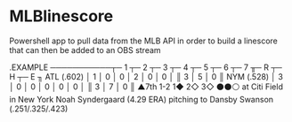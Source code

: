 # MLBlinescore
Powershell app to pull data from the MLB API in order to build a linescore that can then be added to an OBS stream

.EXAMPLE
───────────┬─ 1 ┬─ 2 ┬─ 3 ┬─ 4 ┬─ 5 ┬─ 6 ┬─ 7 ╥─ R ┬─ H ┬─ E ╖
ATL (.602) │  1 │  0 │  0 │  2 │  0 │  0 │    ║  3 │  5 │  0 ║ 
NYM (.528) │  3 │  0 │  0 │  0 │  0 │  0 │    ║  3 │  7 │  0 ║
▲7th  1-2  1◆  2◇  3◇  ⚫⚫⚪  at  Citi Field in New York
Noah Syndergaard (4.29 ERA) pitching to Dansby Swanson (.251/.325/.423) 

